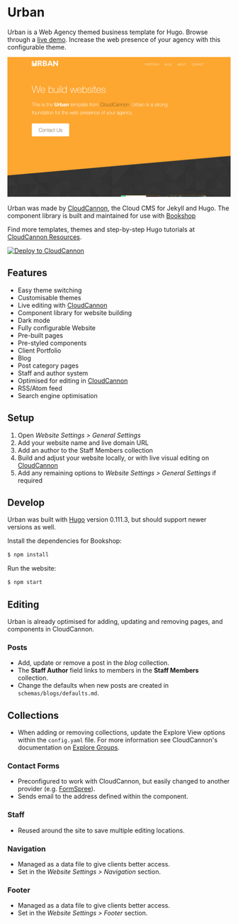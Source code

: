 # Urban

Urban is a Web Agency themed business template for Hugo. Browse through a [live demo](https://gentle-candy.cloudvent.net/). Increase the web presence of your agency with this configurable theme.

![Urban template screenshot](static/images/_screenshot.png)

Urban was made by [CloudCannon](http://cloudcannon.com/), the Cloud CMS for Jekyll and Hugo.
The component library is built and maintained for use with [Bookshop](https://github.com/cloudcannon/bookshop/)

Find more templates, themes and step-by-step Hugo tutorials at [CloudCannon Resources](https://cloudcannon.com/tutorials/).

[![Deploy to CloudCannon](https://buttons.cloudcannon.com/deploy.svg)](https://app.cloudcannon.com/register#sites/connect/github/CloudCannon/urban-hugo-bookshop-template)

## Features

* Easy theme switching
* Customisable themes
* Live editing with [CloudCannon](http://cloudcannon.com/)
* Component library for website building
* Dark mode
* Fully configurable Website
* Pre-built pages
* Pre-styled components
* Client Portfolio
* Blog
* Post category pages
* Staff and author system
* Optimised for editing in [CloudCannon](http://cloudcannon.com/)
* RSS/Atom feed
* Search engine optimisation

## Setup

1. Open *Website Settings > General Settings*
2. Add your website name and live domain URL
3. Add an author to the Staff Members collection
4. Build and adjust your website locally, or with live visual editing on [CloudCannon](https://app.cloudcannon.com/)
5. Add any remaining options to *Website Settings > General Settings* if required

## Develop

Urban was built with [Hugo](http://gohugo.io) version 0.111.3, but should support newer versions as well.

Install the dependencies for Bookshop:

~~~bash
$ npm install
~~~

Run the website:

~~~bash
$ npm start
~~~

## Editing

Urban is already optimised for adding, updating and removing pages, and components in CloudCannon.

### Posts

* Add, update or remove a post in the *blog* collection.
* The **Staff Author** field links to members in the **Staff Members** collection.
* Change the defaults when new posts are created in `schemas/blogs/defaults.md`.

## Collections
* When adding or removing collections, update the Explore View options within the `config.yaml` file. For more information see CloudCannon's documentation on [Explore Groups](https://cloudcannon.com/documentation/edit/interfaces/explore/#keyword:_explore).

### Contact Forms

* Preconfigured to work with CloudCannon, but easily changed to another provider (e.g. [FormSpree](https://formspree.io/)).
* Sends email to the address defined within the component.

### Staff

* Reused around the site to save multiple editing locations.

### Navigation

* Managed as a data file to give clients better access.
* Set in the *Website Settings > Navigation* section.

### Footer

* Managed as a data file to give clients better access.
* Set in the *Website Settings > Footer* section.

